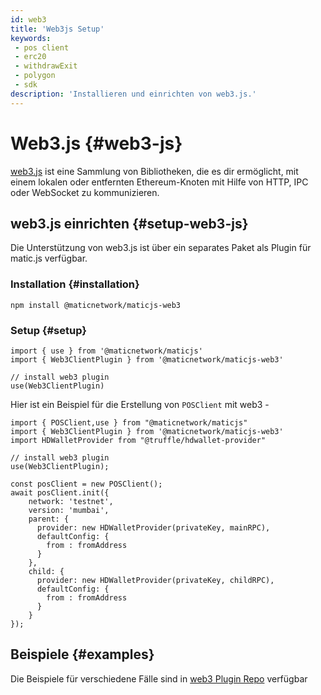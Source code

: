 ```yaml
---
id: web3
title: 'Web3js Setup'
keywords:
 - pos client
 - erc20
 - withdrawExit
 - polygon
 - sdk
description: 'Installieren und einrichten von web3.js.'
---
```


# Web3.js {#web3-js}

[web3.js](https://web3js.readthedocs.io/) ist eine Sammlung von Bibliotheken, die es dir ermöglicht, mit einem lokalen oder entfernten Ethereum-Knoten mit Hilfe von HTTP, IPC oder WebSocket zu kommunizieren.

## web3.js einrichten {#setup-web3-js}

Die Unterstützung von web3.js ist über ein separates Paket als Plugin für matic.js verfügbar.

### Installation {#installation}

```
npm install @maticnetwork/maticjs-web3

```

### Setup {#setup}

```
import { use } from '@maticnetwork/maticjs'
import { Web3ClientPlugin } from '@maticnetwork/maticjs-web3'

// install web3 plugin
use(Web3ClientPlugin)
```

Hier ist ein Beispiel für die Erstellung von `POSClient` mit web3 -

```
import { POSClient,use } from "@maticnetwork/maticjs"
import { Web3ClientPlugin } from '@maticnetwork/maticjs-web3'
import HDWalletProvider from "@truffle/hdwallet-provider"

// install web3 plugin
use(Web3ClientPlugin);

const posClient = new POSClient();
await posClient.init({
    network: 'testnet',
    version: 'mumbai',
    parent: {
      provider: new HDWalletProvider(privateKey, mainRPC),
      defaultConfig: {
        from : fromAddress
      }
    },
    child: {
      provider: new HDWalletProvider(privateKey, childRPC),
      defaultConfig: {
        from : fromAddress
      }
    }
});

```

## Beispiele {#examples}

Die Beispiele für verschiedene Fälle sind in [web3 Plugin Repo](https://github.com/maticnetwork/maticjs-web3) verfügbar
